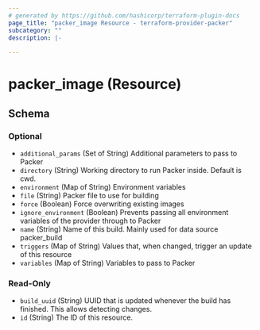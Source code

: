 ```yaml
---
# generated by https://github.com/hashicorp/terraform-plugin-docs
page_title: "packer_image Resource - terraform-provider-packer"
subcategory: ""
description: |-
  
---
```


# packer_image (Resource)





<!-- schema generated by tfplugindocs -->
## Schema

### Optional

- `additional_params` (Set of String) Additional parameters to pass to Packer
- `directory` (String) Working directory to run Packer inside. Default is cwd.
- `environment` (Map of String) Environment variables
- `file` (String) Packer file to use for building
- `force` (Boolean) Force overwriting existing images
- `ignore_environment` (Boolean) Prevents passing all environment variables of the provider through to Packer
- `name` (String) Name of this build. Mainly used for data source packer_build
- `triggers` (Map of String) Values that, when changed, trigger an update of this resource
- `variables` (Map of String) Variables to pass to Packer

### Read-Only

- `build_uuid` (String) UUID that is updated whenever the build has finished. This allows detecting changes.
- `id` (String) The ID of this resource.


